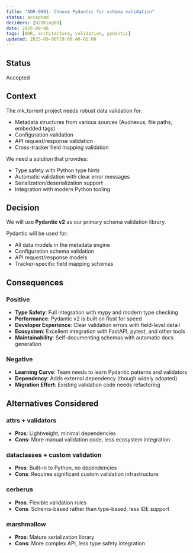 ```yaml
---
title: "ADR-0001: Choose Pydantic for schema validation"
status: accepted
deciders: [H2OKing89]
date: 2025-09-06
tags: [ADR, architecture, validation, pydantic]
updated: 2025-09-06T19:09:40-05:00
---
```


## Status

Accepted

## Context

The mk_torrent project needs robust data validation for:

- Metadata structures from various sources (Audnexus, file paths, embedded tags)
- Configuration validation
- API request/response validation
- Cross-tracker field mapping validation

We need a solution that provides:

- Type safety with Python type hints
- Automatic validation with clear error messages
- Serialization/deserialization support
- Integration with modern Python tooling

## Decision

We will use **Pydantic v2** as our primary schema validation library.

Pydantic will be used for:

- All data models in the metadata engine
- Configuration schema validation
- API request/response models
- Tracker-specific field mapping schemas

## Consequences

### Positive

- **Type Safety**: Full integration with mypy and modern type checking
- **Performance**: Pydantic v2 is built on Rust for speed
- **Developer Experience**: Clear validation errors with field-level detail
- **Ecosystem**: Excellent integration with FastAPI, pytest, and other tools
- **Maintainability**: Self-documenting schemas with automatic docs generation

### Negative

- **Learning Curve**: Team needs to learn Pydantic patterns and validators
- **Dependency**: Adds external dependency (though widely adopted)
- **Migration Effort**: Existing validation code needs refactoring

## Alternatives Considered

### attrs + validators

- **Pros**: Lightweight, minimal dependencies
- **Cons**: More manual validation code, less ecosystem integration

### dataclasses + custom validation

- **Pros**: Built-in to Python, no dependencies
- **Cons**: Requires significant custom validation infrastructure

### cerberus

- **Pros**: Flexible validation rules
- **Cons**: Schema-based rather than type-based, less IDE support

### marshmallow

- **Pros**: Mature serialization library
- **Cons**: More complex API, less type safety integration
